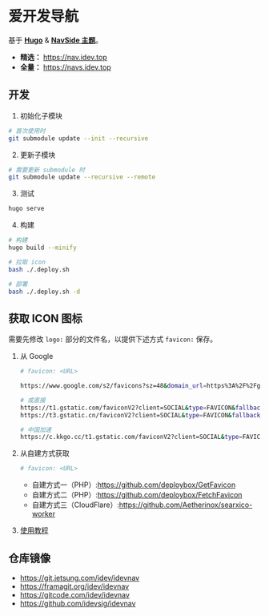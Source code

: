 # 爱开发导航

基于 [**Hugo**](https://gohugo.io/) & [**NavSide 主题**](https://github.com/idevsig/navside)。   

- **精选：** https://nav.idev.top    
- **全量：** https://navs.idev.top

## 开发

1. 初始化子模块

```sh
# 首次使用时
git submodule update --init --recursive
```

2. 更新子模块

```sh
# 需要更新 submodule 时
git submodule update --recursive --remote
```

3. 测试

```sh
hugo serve
```

4. 构建
```sh
# 构建
hugo build --minify

# 拉取 icon
bash ./.deploy.sh

# 部署
bash ./.deploy.sh -d
```

## 获取 ICON 图标

需要先修改 `logo:` 部分的文件名，以提供下述方式 `favicon:` 保存。

1. 从 Google
   ```sh
   # favicon: <URL>

   https://www.google.com/s2/favicons?sz=48&domain_url=https%3A%2F%2Fgitcode.com

   # 或直接
   https://t1.gstatic.com/faviconV2?client=SOCIAL&type=FAVICON&fallback_opts=TYPE,SIZE,URL&url=https://gitcode.com&size=48
   https://t3.gstatic.cn/faviconV2?client=SOCIAL&type=FAVICON&fallback_opts=TYPE,SIZE,URL&url=https://gitcode.com&size=48

   # 中国加速
   https://c.kkgo.cc/t1.gstatic.com/faviconV2?client=SOCIAL&type=FAVICON&fallback_opts=TYPE,SIZE,URL&url=https://gitcode.com&size=48
   ```

2. 从自建方式获取
    ```sh
    # favicon: <URL>
    ```
    - 自建方式一（PHP）:<https://github.com/deploybox/GetFavicon>
    - 自建方式二（PHP）:<https://github.com/deploybox/FetchFavicon>
    - 自建方式三（CloudFlare）:<https://github.com/Aetherinox/searxico-worker>

3. [使用教程](https://git.jetsung.com/idev/idevnav/-/wikis/%E4%BD%BF%E7%94%A8%E6%95%99%E7%A8%8B)

## 仓库镜像

- https://git.jetsung.com/idev/idevnav
- https://framagit.org/idev/idevnav
- https://gitcode.com/idev/idevnav
- https://github.com/idevsig/idevnav
